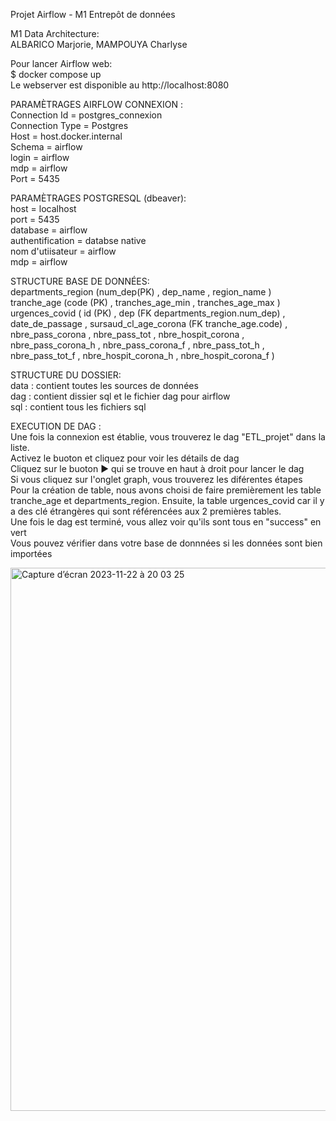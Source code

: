Projet Airflow - M1 Entrepôt de données  

M1 Data Architecture:   
ALBARICO Marjorie, MAMPOUYA Charlyse


Pour lancer Airflow web:   
$ docker compose up   
Le webserver est disponible au http://localhost:8080


PARAMÈTRAGES AIRFLOW CONNEXION :   
Connection Id = postgres_connexion   
Connection Type = Postgres   
Host = host.docker.internal   
Schema = airflow   
login = airflow   
mdp = airflow   
Port = 5435  

PARAMÈTRAGES POSTGRESQL (dbeaver):   
host = localhost   
port = 5435   
database = airflow   
authentification = databse native   
nom d'utiisateur = airflow   
mdp = airflow  

STRUCTURE BASE DE DONNÉES:  
departments_region (num_dep(PK) , dep_name , region_name )  
tranche_age (code (PK) , tranches_age_min , tranches_age_max )  
urgences_covid ( id (PK) , dep (FK departments_region.num_dep) , date_de_passage , sursaud_cl_age_corona (FK tranche_age.code) , nbre_pass_corona , nbre_pass_tot , nbre_hospit_corona , nbre_pass_corona_h , nbre_pass_corona_f , nbre_pass_tot_h , nbre_pass_tot_f , nbre_hospit_corona_h , nbre_hospit_corona_f )  

STRUCTURE DU DOSSIER:   
data : contient toutes les sources de données   
dag : contient dissier sql et le fichier dag pour airflow   
sql : contient tous les fichiers sql  

EXECUTION DE DAG :   
Une fois la connexion est établie, vous trouverez le dag "ETL_projet" dans la liste.   
Activez le buoton et cliquez pour voir les détails de dag   
Cliquez sur le buoton ▶️ qui se trouve en haut à droit pour lancer le dag   
Si vous cliquez sur l'onglet graph, vous trouverez les diférentes étapes   
Pour la création de table, nous avons choisi de faire premièrement les table tranche_age et departments_region. Ensuite, la table urgences_covid car il y a des clé étrangères qui sont référencées aux 2 premières tables.   
Une fois le dag est terminé, vous allez voir qu'ils sont tous en "success" en vert   
Vous pouvez vérifier dans votre base de donnnées si les données sont bien importées  


<img width="869" alt="Capture d’écran 2023-11-22 à 20 03 25" src="https://github.com/marjoriealbarico/Airflow/assets/95215416/121d3b66-b4e2-4f31-982d-1c35bc0c5dcc">
